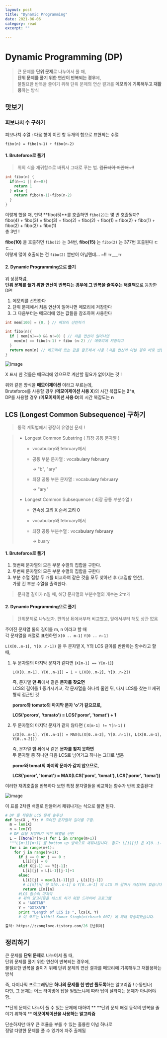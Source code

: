 ```yaml
---
layout: post
title: "Dynamic Programming" 
date: 2021-06-06
category: read 
excerpt: ""

---
```


# Dynamic Programming (DP)

> 큰 문제를 **단위 문제**로 나누어서 풀 때,  
> **단위 문제를 풀기 위한 연산이 반복되는 경우**에,  
> 불필요한 반복을 줄이기 위해 단위 문제의 연산 결과를 **메모리에 기록해두고 재활용**하는 방식

## 맛보기

### 피보나치 수 구하기

피보나치 수열 : 다음 항이 이전 항 두개의 합으로 표현되는 수열  

```
fibo(n) = fibo(n-1) + fibo(n-2)
```

#### 1. Bruteforce로 풀기

> 위의 식을 재귀함수로 바꿔서 그대로 푸는 법. ~~컴퓨터야 미안해~!!~~

```c++
int fibo(n) {
  if(n==1 || n==0){
    return 1
  } else {
    return fibo(n-1)+fibo(n-2)
  }
}
```

이렇게 했을 때, 만약 **fibo(5)**를 호출하면 `fibo(2)`는 몇 번 호출될까?  
fibo(4) + fibo(3) = fibo(3) + fibo(2) + fibo(2) + fibo(1) = fibo(2) + fibo(1) + fibo(2) + fibo(2) + fibo(1)   
총 3번 !

**fibo(10)** 을 호출하면 `fibo(2)` 는 34번, **fibo(15)** 는 `fibo(2)` 는 377번 호출된다 ㄷㄷ...  
이렇게 많이 호출되는 건 `fibo(2)` 뿐만이 아닐텐데... ~!! ㅠ___ㅠ

#### 2. Dynamic Programming으로 풀기

위 상황처럼,  
**단위 문제를 풀기 위한 연산이 반복디는 경우에 그 반복을 줄여주는 해결책**으로 등장한 DP! 





1. 메모리를 선언한다
2. 단위 문제에서 처음 연산이 일어나면 메모리에 저장한다
3. 그 다음부터는 메모리에 있는 값들을 참조하여 사용한다

```c++
int mem[100] = {0, } // 메모리 선언하기

int fibo(n){
  if ( mem[n]==0 && n!=0) { // 처음 연산이 일어나면
    mem[n] == fibo(n-1) + fibo (n-2) // 메모리에 저장하고
  }
  return mem[n] // 메모리에 있는 값을 참조해서 사용 (처음 연산이 아닐 경우 바로 반환)
}
```

![image](https://user-images.githubusercontent.com/28949235/120914163-1f47ce80-c6d7-11eb-90b3-129c54aa6eab.png)

X 표시 한 것들은 메모리에 있으므로 계산할 필요가 없어지는 것 !

위와 같은 방식을 **메모이제이션** 이라고 부르는데,  
Bruteforce를 사용할 경우 (**메모이제이션 사용 X**)의 시간 복잡도는 **2^n**,  
DP를 사용할 경우 (**메모이제이션 사용 O**)의 시간 복잡도는 **n**

## LCS (Longest Common Subsequence) 구하기

> 동적 계획법에서 굉장히 유명한 문제 !

> * Longest Common Substring ( 최장 공통 문자열 )
>
>   * vocabulary와 february에서
>
>   * 공통 부분 문자열 : voca**b**ul**ary** fe**b**ru**ary**
>
>     -> "b", "ary"
>
>   * 최장 공통 부분 문자열 : vocabul**ary** febru**ary**
>
>     -> "ary"
>
> * Longest Common Subsequence ( 최장 공통 부분수열 )
>
>   * **연속성 고려 X 순서 고려 O**
>
>   * vocabulary와 february에서
>
>   * 최장 공통 부분수열 : voca**bu**l**ary** fe**b**r**uary**
>
>     -> buary

#### 1. Bruteforce로 풀기

1. 첫번째 문자열의 모든 부분 수열의 집합을 구한다.
2. 두번째 문자열의 모든 부분 수열의 집합을 구한다
3. 부분 수열 집합 두 개를 비교하여 같은 것을 모두 찾아낸 후 (교집합 연산),  
   가장 긴 부분 수열을 출력한다.

> 문자열 길이가 n일 때, 해당 문자열의 부분수열의 개수는 2^n개

#### 2. Dynamic Programming으로 풀기

> 단위문제로 나눠보자. 편의상 뒤에서부터 비교했고, 앞에서부터 해도 상관 없음

주어진 문자열 둘의 길이를 m, n 이라고 할 때  
각 문자열을 배열로 표현하면 `X[0 .. m-1]` `Y[0 .. n-1]`

`L(X[0..m-1], Y[0..n-1])` 을 두 문자열 X, Y의 LCS 길이를 반환하는 함수라고 할 때,



1. 두 문자열의 마지막 문자가 같다면 (`X[m-1] == Y[n-1]`)

   `L(X[0..m-1], Y[0..n-1]) = 1 + L(X[0..m-2], Y[0..n-2])`

   즉, 문자열 **맨 뒤**에서 같은 **문자를 찾으면**  
   LCS의 길이를 1 증가시키고, 각 문자열을 하나씩 줄인 뒤, 다시 LCS를 찾는 !! 재귀형식 접근인 것

   **pororo와 tomato의 마지막 문자 'o'가 같으므로,**

   **LCS('pororo', 'tomato') = LCS('poror', 'tomat') + 1** 



2. 두 문자열의 마지막 문자가 같지 않다면 ( `X[m-1] != Y[n-1]` )

   `L(X[0..m-1], Y[0..n-1]) = MAX(L(X[0..m-2], Y[0..n-1]), L(X[0..m-1], Y[0..n-2]))`

   즉, 문자열 **맨 뒤**에서 같은 **문자를 찾지 못하면**  
   두 문자열 중 하나만 다음 LCS로 넘어가고 하나는 그대로 냅둠

   **poror와 tomat의 마지막 문자가 같지 않으므로,**

   **LCS('poror', 'tomat') = MAX(LCS('poro', 'tomat'), LCS('poror', 'toma'))**



이러한 재귀호출을 반복하다 보면 특정 문자열들을 비교하는 함수가 반복 호출된다!

![image](https://user-images.githubusercontent.com/28949235/120916912-6938b080-c6e7-11eb-9be1-4d3d5ef3c3aa.png)

이 표를 2차원 배열로 만들어서 채워나가는 식으로 풀면 된다.

```python
# DP 를 적용한 LCS 문제 솔루션 
def lcs(X , Y): # 주어진 문자열의 길이를 구함. 
  m = len(X) 
  n = len(Y) 
  # DP 값을 저장하기 위한 배열을 선언 
  L = [[None]*(n+1) for i in xrange(m+1)] 
  """L[m+1][n+1] 를 bottom up 방식으로 채워나갑니다. 참고: L[i][j] 은 X[0..i-1] 와 Y[0..j-1] 의 LCS 길이를 가지고 있습니다.""" 
  for i in range(m+1): 
    for j in range(n+1): 
      if i == 0 or j == 0 : 
        L[i][j] = 0 
      elif X[i-1] == Y[j-1]: 
        L[i][j] = L[i-1][j-1]+1 
      else: 
        L[i][j] = max(L[i-1][j] , L[i][j-1]) 
        # L[m][n] 은 X[0..n-1] & Y[0..m-1] 의 LCS 의 길이가 저장되어 있습니다. 
        return L[m][n] 
      #LCS 함수의 마지막 
      # 위의 알고리즘을 테스트 하기 위한 드라이버 프로그램 
      X = "AGGTAB" 
      Y = "GXTXAYB" 
      print "Length of LCS is ", lcs(X, Y) 
      # 이 코드는 Nikhil Kumar Singh(nickzuck_007) 에 의해 작성되었습니다.

출처: https://zzonglove.tistory.com/26 [난뭐야]
```



## 정리하기

큰 문제를 **단위 문제**로 나누어서 풀 때,  
단위 문제를 풀기 위한 연산이 반복되는 경우에,  
불필요한 반복을 줄이기 위해 단위 문제의 연산 결과를 메모리에 기록해두고 재활용하는 방식



즉, 다이나믹 프로그래밍은 **하나의 문제를 한 번만 풀도록**하는 알고리즘 ! (-동빈나)  
다만, 그 문제는 어느 타이밍에 답을 얻었느냐에 따라 답이 달라지는 문제가 아니어야 함.



**단위 문제로 나누어 풀 수 있는 문제에 대하여  **
**단위 문제 해결 동작의 반복을 줄이기 위하여  **
**메모이제이션을 사용하는 알고리즘**



단순하지만 매우 큰 호율을 부를 수 있는 훌륭한 이념 하나로  
정말 다양한 문제를 풀 수 있기에 자주 출제됨

